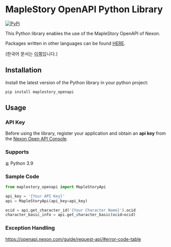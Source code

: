 # MapleStory OpenAPI Python Library

[![PyPi](https://img.shields.io/pypi/v/maplestory-openpai)](https://img.shields.io/pypi/v/maplestory_openpai)

This Python library enables the use of the MapleStory OpenAPI of Nexon.

Packages written in other languages can be found [HERE](https://github.com/SpiralMoon/maplestory.openapi).

(한국어 문서는 [이쪽](https://github.com/SpiralMoon/maplestory.openapi/blob/master/python/README-ko.md)입니다.)

## Installation

Install the latest version of the Python library in your python project:

```bash
pip install maplestory_openapi
```

## Usage

### API Key

Before using the library, register your application and obtain an **api key** from the [Nexon Open API Console](https://openapi.nexon.com/my-application/).

### Supports

≧ Python 3.9

### Sample Code

```python
from maplestory_openapi import MapleStoryApi

api_key = '{Your API Key}'
api = MapleStoryApi(api_key=api_key)

ocid = api.get_character_id('{Your Character Name}').ocid
character_basic_info = api.get_character_basic(ocid=ocid)
```

### Exception Handling

https://openapi.nexon.com/guide/request-api/#error-code-table
